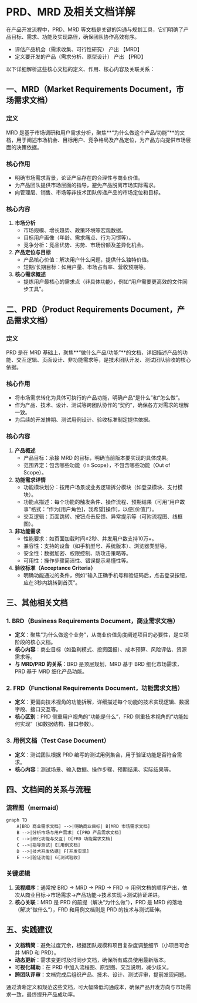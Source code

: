 # PRD、MRD 及相关文档详解  

在产品开发流程中，PRD、MRD 等文档是关键的沟通与规划工具，它们明确了产品目标、需求、功能及实现路径，确保团队协作高效有序。

- 评估产品机会（需求收集、可行性研究） 产出 【MRD】
- 定义要开发的产品（需求分析、原型设计） 产出 【PRD】

以下详细解析这些核心文档的定义、作用、核心内容及关联关系：

## 一、MRD（Market Requirements Document，市场需求文档）  

### 定义  

MRD 是基于市场调研和用户需求分析，聚焦**“为什么做这个产品/功能”**的文档，用于阐述市场机会、目标用户、竞争格局及产品定位，为产品方向提供市场层面的决策依据。  

### 核心作用  

- 明确市场需求背景，论证产品存在的合理性与商业价值。  
- 为产品团队提供市场层面的指导，避免产品脱离市场实际需求。  
- 向管理层、销售、市场等非技术团队传递产品的市场定位和目标。  

### 核心内容  

1. **市场分析**  
   - 市场规模、增长趋势、政策环境等宏观数据。  
   - 目标用户画像（年龄、需求痛点、行为习惯等）。  
   - 竞争分析：竞品优势、劣势、市场份额及差异化机会。  
2. **产品定位与目标**  
   - 产品核心价值：解决用户什么问题，提供什么独特价值。  
   - 短期/长期目标：如用户量、市场占有率、营收预期等。  
3. **核心需求概述**  
   - 提炼用户最核心的需求点（非具体功能），例如“用户需要更高效的文件同步工具”。  

## 二、PRD（Product Requirements Document，产品需求文档）  

### 定义  

PRD 是在 MRD 基础上，聚焦**“做什么产品/功能”**的文档，详细描述产品的功能、交互逻辑、页面设计、非功能需求等，是技术团队开发、测试团队验收的核心依据。  

### 核心作用  

- 将市场需求转化为具体可执行的产品功能，明确产品“是什么”和“怎么做”。  
- 作为产品、技术、设计、测试等跨团队协作的“契约”，确保各方对需求的理解一致。  
- 为后续的开发排期、测试用例设计、验收标准制定提供依据。  

### 核心内容  

1. **产品概述**  
   - 产品目标：承接 MRD 的目标，明确当前版本要实现的具体成果。  
   - 范围界定：包含哪些功能（In Scope），不包含哪些功能（Out of Scope）。  
2. **功能需求详情**  
   - 功能模块划分：按用户场景或业务逻辑拆分模块（如登录模块、支付模块）。  
   - 功能点描述：每个功能的触发条件、操作流程、预期结果（可用“用户故事”格式：“作为[用户角色]，我希望[操作]，以便[价值]”）。  
   - 交互逻辑：页面跳转、按钮点击反馈、异常提示等（可附流程图、线框图）。  
3. **非功能需求**  
   - 性能要求：如页面加载时间≤2秒、并发用户数支持10万+。  
   - 兼容性：支持的设备（如手机型号、系统版本）、浏览器类型等。  
   - 安全性：数据加密、权限控制、防攻击策略等。  
   - 可用性：操作步骤简洁性、错误提示易懂性等。  
4. **验收标准（Acceptance Criteria）**  
   - 明确功能通过的条件，例如“输入正确手机号和验证码后，点击登录按钮，应在3秒内跳转到首页”。  

## 三、其他相关文档  

### 1. BRD（Business Requirements Document，商业需求文档）  

- **定义**：聚焦“为什么做这个业务”，从商业价值角度阐述项目的必要性，是立项阶段的核心文档。  
- **核心内容**：商业目标（如盈利模式、投资回报）、成本预算、风险评估、资源需求等。  
- **与 MRD/PRD 的关系**：BRD 是顶层规划，MRD 基于 BRD 细化市场需求，PRD 基于 MRD 细化产品功能。  

### 2. FRD（Functional Requirements Document，功能需求文档）  

- **定义**：更偏向技术视角的功能拆解，详细描述每个功能的技术实现逻辑、数据字段、接口交互等。  
- **核心区别**：PRD 侧重用户视角的“功能是什么”，FRD 侧重技术视角的“功能如何实现”（如数据结构、接口参数）。  

### 3. 用例文档（Test Case Document）  

- **定义**：测试团队根据 PRD 编写的测试用例集合，用于验证功能是否符合需求。  
- **核心内容**：测试场景、输入数据、操作步骤、预期结果、实际结果等。  

## 四、文档间的关系与流程  

### 流程图（mermaid）  

```mermaid
graph TD
    A[BRD 商业需求文档] -->|明确商业目标| B[MRD 市场需求文档]
    B -->|分析市场与用户需求| C[PRD 产品需求文档]
    C -->|细化功能与交互| D[FRD 功能需求文档]
    C -->|指导测试| E[用例文档]
    D -->|技术开发依据| F[开发实现]
    E -->|验证功能| G[测试验收]
```

### 关键逻辑  

1. **流程顺序**：通常按 BRD → MRD → PRD → FRD → 用例文档的顺序产出，依次从商业目标→市场需求→产品功能→技术实现→测试验证递进。  
2. **核心关联**：MRD 是 PRD 的前提（解决“为什么做”），PRD 是 MRD 的落地（解决“做什么”），FRD 和用例文档则是 PRD 的技术与测试延伸。  

## 五、实践建议  

- **文档精简**：避免过度冗余，根据团队规模和项目复杂度调整细节（小项目可合并 MRD 和 PRD）。  
- **动态更新**：需求变更时及时同步文档，确保所有成员使用最新版本。  
- **可视化辅助**：在 PRD 中加入流程图、原型图、交互说明，减少歧义。  
- **跨团队评审**：文档完成后组织产品、技术、设计、测试评审，提前发现问题。  

通过清晰定义和规范这些文档，可大幅降低沟通成本，确保产品开发方向与市场需求一致，最终提升产品成功率。
